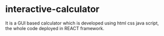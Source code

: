 # interactive-calculator
It is a GUI based calculator which is developed using html css java script, the whole code deployed in REACT framework.
